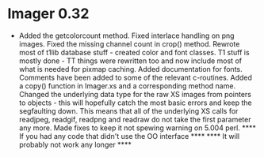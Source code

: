 # Imager 0.32

- Added the getcolorcount method.  Fixed interlace handling  on png images.  Fixed the missing channel count in crop()  method. Rewrote most of t1lib database stuff - created color  and font classes.  T1 stuff is mostly done - TT things were  rewritten too and now include most of what is needed for  pixmap caching.  Added documentation for fonts.  Comments have  been added to some of the relevant c-routines.  Added a copy()  function in Imager.xs and a corresponding method name.  Changed the underlying data type for the raw XS images from  pointers to objects - this will hopefully catch the most  basic errors and keep the segfaulting down.  This means that  all of the underlying XS calls for readjpeg, readgif, readpng   and readraw do not take the first parameter any more.    Made fixes to keep it not spewing warning on 5.004 perl.          **** If you had any code that didn't use the OO interface ****  ****         It will probably not work any longer         ****